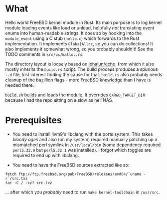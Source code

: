 # What
Hello world FreeBSD kernel module in Rust. Its main purpose is to log kernel module loading events like load or unload, helpfully *not* translating event enums into human-readable strings. It does so by hooking into the `module_event` using a C stub (`hello.c`) which forwards to the Rust implementation.
It implements `GlobalAlloc`, so you can do collections! It also implements it somewhat wrong, so you probably shouldn't! See the TODO comments in `src/os/malloc.rs`.

The directory layout is loosely based on [johalun/echo](https://github.com/johalun/echo), from which it also mostly inherits the `build.rs` script. The build process produces a spurious `-.d` file, lost interest finding the cause for that. `build.rs` also probably needs cleanup of the bazillion flags - more FreeBSD knowledge than I have is needed there.

`build.sh` builds and loads the module. It overrides `CARGO_TARGET_DIR` because I had the repo sitting on a slow as hell NAS.

# Prerequisites
- You need to install llvm9's libclang with the ports system. This takes *bloody ages* and also (on my system) required manually patching up a mismatched perl symlink in `/usr/local/bin` (some dependency required `perl5.32.0` but `perl5.32.1` was installed). I forgot which toggles are required to end up with libclang.

- You need to have the FreeBSD sources extracted like so:
```
fetch ftp://ftp.freebsd.org/pub/FreeBSD/releases/amd64/`uname -r`/src.txz
tar -C / -xzf src.txz
```
... after which you *probably* need to run `make kernel-toolchain` in `/usr/src`.
